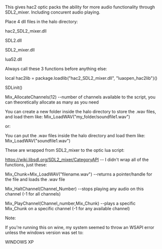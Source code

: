 This gives hac2 optic packs the ability for more audio functionality through SDL2_mixer.  Including concurent audio playing.

Place 4 dll files in the halo directory:

hac2_SDL2_mixer.dll

SDL2.dll

SDL2_mixer.dll

lua52.dll

Always call these 3 functions before anything else:

local hac2lib = package.loadlib("hac2_SDL2_mixer.dll", "luaopen_hac2lib")()

SDLinit()

Mix_AllocateChannels(12) --number of channels available to the script, you can theoretically allocate as many as you need

You can create a new folder inside the halo directory to store the .wav files, and load them like:
Mix_LoadWAV("my_folder/soundfile1.wav")

or:

You can put the .wav files inside the halo directory and load them like:
Mix_LoadWAV("soundfile1.wav")

These are wrapped from SDL2_mixer to the optic lua script:

https://wiki.libsdl.org/SDL2_mixer/CategoryAPI -- I didn't wrap all of the functions, just these:

Mix_Chunk=Mix_LoadWAV("filename.wav")  --returns a pointer/handle for the file and loads the .wav file

Mix_HaltChannel(Channel_Number)  --stops playing any audio on this channel (-1 for all channels)

Mix_PlayChannel(Channel_number,Mix_Chunk) --plays a specific Mix_Chunk on a specific channel (-1 for any available channel)

Note:

If you're running this on wine, my system seemed to throw an WSAPI error unless the windows version was set to:

WINDOWS XP
